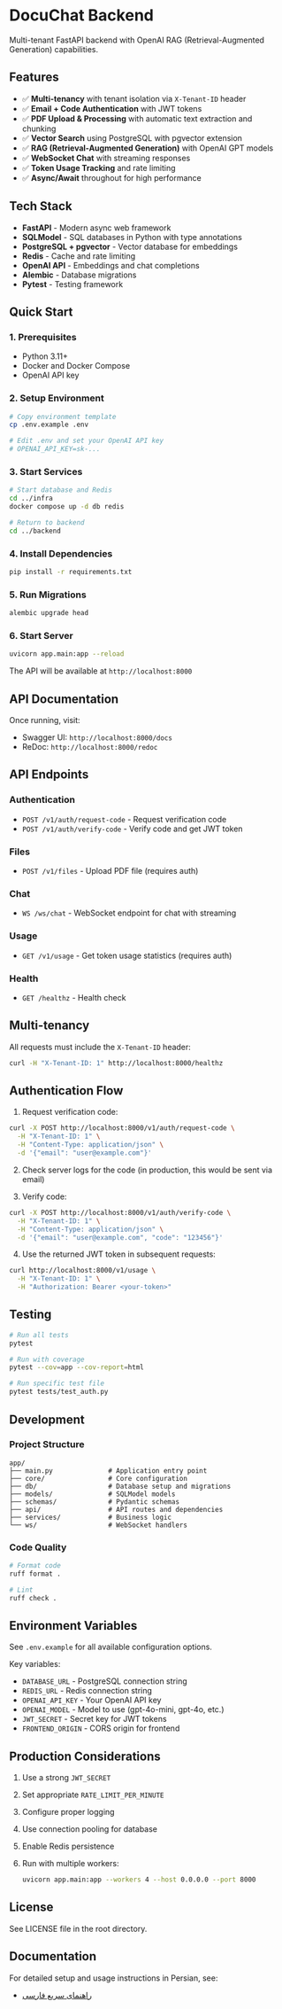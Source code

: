 # DocuChat Backend

Multi-tenant FastAPI backend with OpenAI RAG (Retrieval-Augmented Generation) capabilities.

## Features

- ✅ **Multi-tenancy** with tenant isolation via `X-Tenant-ID` header
- ✅ **Email + Code Authentication** with JWT tokens
- ✅ **PDF Upload & Processing** with automatic text extraction and chunking
- ✅ **Vector Search** using PostgreSQL with pgvector extension
- ✅ **RAG (Retrieval-Augmented Generation)** with OpenAI GPT models
- ✅ **WebSocket Chat** with streaming responses
- ✅ **Token Usage Tracking** and rate limiting
- ✅ **Async/Await** throughout for high performance

## Tech Stack

- **FastAPI** - Modern async web framework
- **SQLModel** - SQL databases in Python with type annotations
- **PostgreSQL + pgvector** - Vector database for embeddings
- **Redis** - Cache and rate limiting
- **OpenAI API** - Embeddings and chat completions
- **Alembic** - Database migrations
- **Pytest** - Testing framework

## Quick Start

### 1. Prerequisites

- Python 3.11+
- Docker and Docker Compose
- OpenAI API key

### 2. Setup Environment

```bash
# Copy environment template
cp .env.example .env

# Edit .env and set your OpenAI API key
# OPENAI_API_KEY=sk-...
```

### 3. Start Services

```bash
# Start database and Redis
cd ../infra
docker compose up -d db redis

# Return to backend
cd ../backend
```

### 4. Install Dependencies

```bash
pip install -r requirements.txt
```

### 5. Run Migrations

```bash
alembic upgrade head
```

### 6. Start Server

```bash
uvicorn app.main:app --reload
```

The API will be available at `http://localhost:8000`

## API Documentation

Once running, visit:

- Swagger UI: `http://localhost:8000/docs`
- ReDoc: `http://localhost:8000/redoc`

## API Endpoints

### Authentication

- `POST /v1/auth/request-code` - Request verification code
- `POST /v1/auth/verify-code` - Verify code and get JWT token

### Files

- `POST /v1/files` - Upload PDF file (requires auth)

### Chat

- `WS /ws/chat` - WebSocket endpoint for chat with streaming

### Usage

- `GET /v1/usage` - Get token usage statistics (requires auth)

### Health

- `GET /healthz` - Health check

## Multi-tenancy

All requests must include the `X-Tenant-ID` header:

```bash
curl -H "X-Tenant-ID: 1" http://localhost:8000/healthz
```

## Authentication Flow

1. Request verification code:

```bash
curl -X POST http://localhost:8000/v1/auth/request-code \
  -H "X-Tenant-ID: 1" \
  -H "Content-Type: application/json" \
  -d '{"email": "user@example.com"}'
```

2. Check server logs for the code (in production, this would be sent via email)

3. Verify code:

```bash
curl -X POST http://localhost:8000/v1/auth/verify-code \
  -H "X-Tenant-ID: 1" \
  -H "Content-Type: application/json" \
  -d '{"email": "user@example.com", "code": "123456"}'
```

4. Use the returned JWT token in subsequent requests:

```bash
curl http://localhost:8000/v1/usage \
  -H "X-Tenant-ID: 1" \
  -H "Authorization: Bearer <your-token>"
```

## Testing

```bash
# Run all tests
pytest

# Run with coverage
pytest --cov=app --cov-report=html

# Run specific test file
pytest tests/test_auth.py
```

## Development

### Project Structure

```text
app/
├── main.py              # Application entry point
├── core/                # Core configuration
├── db/                  # Database setup and migrations
├── models/              # SQLModel models
├── schemas/             # Pydantic schemas
├── api/                 # API routes and dependencies
├── services/            # Business logic
└── ws/                  # WebSocket handlers
```

### Code Quality

```bash
# Format code
ruff format .

# Lint
ruff check .
```

## Environment Variables

See `.env.example` for all available configuration options.

Key variables:

- `DATABASE_URL` - PostgreSQL connection string
- `REDIS_URL` - Redis connection string
- `OPENAI_API_KEY` - Your OpenAI API key
- `OPENAI_MODEL` - Model to use (gpt-4o-mini, gpt-4o, etc.)
- `JWT_SECRET` - Secret key for JWT tokens
- `FRONTEND_ORIGIN` - CORS origin for frontend

## Production Considerations

1. Use a strong `JWT_SECRET`
2. Set appropriate `RATE_LIMIT_PER_MINUTE`
3. Configure proper logging
4. Use connection pooling for database
5. Enable Redis persistence
6. Run with multiple workers:

   ```bash
   uvicorn app.main:app --workers 4 --host 0.0.0.0 --port 8000
   ```

## License

See LICENSE file in the root directory.

## Documentation

For detailed setup and usage instructions in Persian, see:

- [راهنمای سریع فارسی](../docs/fa/backend-quickstart.md)
